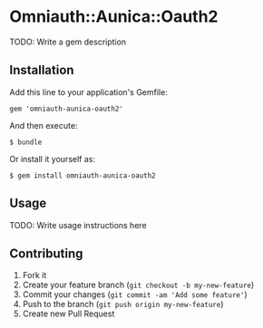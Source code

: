 # Omniauth::Aunica::Oauth2

TODO: Write a gem description

## Installation

Add this line to your application's Gemfile:

    gem 'omniauth-aunica-oauth2'

And then execute:

    $ bundle

Or install it yourself as:

    $ gem install omniauth-aunica-oauth2

## Usage

TODO: Write usage instructions here

## Contributing

1. Fork it
2. Create your feature branch (`git checkout -b my-new-feature`)
3. Commit your changes (`git commit -am 'Add some feature'`)
4. Push to the branch (`git push origin my-new-feature`)
5. Create new Pull Request
